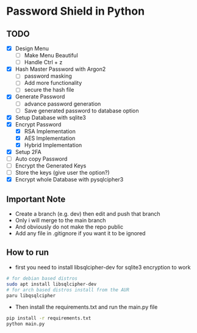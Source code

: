 # Password Shield in Python

## TODO

- [x] Design Menu
  - [ ] Make Menu Beautiful
  - [ ] Handle Ctrl + z
- [x] Hash Master Password with Argon2
  - [ ] password masking
  - [ ] Add more functionality
  - [ ] secure the hash file
- [x] Generate Password
  - [ ] advance password generation
  - [ ] Save generated password to database option
- [x] Setup Database with sqlite3
- [x] Encrypt Password
  - [x] RSA Implementation
  - [x] AES Implementation
  - [x] Hybrid Implementation
- [x] Setup 2FA
- [ ] Auto copy Password
- [ ] Encrypt the Generated Keys
- [ ] Store the keys (give user the option?)
- [x] Encrypt whole Database with pysqlcipher3

## Important Note

- Create a branch (e.g. dev) then edit and push that branch
- Only i will merge to the main branch
- And obviously do not make the repo public
- Add any file in .gitignore if you want it to be ignored

## How to run

- first you need to install libsqlcipher-dev for sqlite3 encryption to work

```bash
# for debian based distros
sudo apt install libsqlcipher-dev
# for arch based distros install from the AUR
paru libqsqlcipher
```

- Then install the requirements.txt and run the main.py file

```bash
pip install -r requirements.txt
python main.py
```
